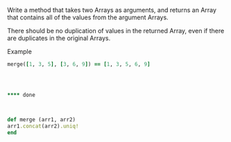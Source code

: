 Write a method that takes two Arrays as arguments, and returns an Array that contains all of the values from the argument Arrays. 

There should be no duplication of values in the returned Array, even if there are duplicates in the original Arrays.

Example
```ruby
merge([1, 3, 5], [3, 6, 9]) == [1, 3, 5, 6, 9]




**** done



def merge (arr1, arr2)
arr1.concat(arr2).uniq!
end




